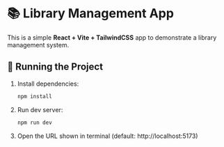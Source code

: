 # 📚 Library Management App

This is a simple **React + Vite + TailwindCSS** app to demonstrate a library management system.

## 🚀 Running the Project

1. Install dependencies:
   ```bash
   npm install
   ```

2. Run dev server:
   ```bash
   npm run dev
   ```

3. Open the URL shown in terminal (default: http://localhost:5173)
